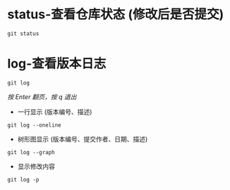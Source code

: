 # status-查看仓库状态 (修改后是否提交)

```
git status
```

# log-查看版本日志

```
git log
```
*按 Enter 翻页，按 q 退出*

- 一行显示 (版本编号、描述)
```
git log --oneline
```

- 树形图显示 (版本编号、提交作者、日期、描述)
```
git log --graph
```

- 显示修改内容
```
git log -p
```